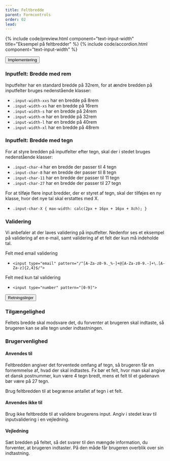 ```yaml
---
title: Feltbredde
parent: Formcontrols
order: 02
lead: 
---
```


{% include code/preview.html component="text-input-width" title="Eksempel på feltbredder" %}
{% include code/accordion.html component="text-input-width" %}
<div class="accordion accordion-bordered accordion-docs">
  <button class="button-unstyled accordion-button"
      aria-expanded="false" aria-controls="text-input-width">
    Implementering
  </button>
  <div id="text-input-width" aria-hidden="true" class="accordion-content">
        <section>
            <h3 class="h4">Inputfelt: Bredde med rem</h3>   
            <p>Inputfelter har en standard bredde på 32rem, for at ændre bredden på inputfelter bruges nedenstående klasser:</p>
            <ul>
              <li><code>.input-width-xxs</code> har en bredde på 8rem</li>
              <li><code>.input-width-xs</code> har en bredde på 16rem</li>
              <li><code>.input-width-s</code> har en bredde på 24rem</li>
              <li><code>.input-width-m</code> har en bredde på 32rem</li>
              <li><code>.input-width-l</code> har en bredde på 40rem</li>
              <li><code>.input-width-xl</code> har en bredde på 48rem</li>
            </ul>
            <h3 class="h4">Inputfelt: Bredde med tegn</h3>
            <p>For at styre bredden på inputfelter efter tegn, skal der i stedet bruges nedenstående klasser:</p>
            <ul>
              <li><code>.input-char-4</code> har en bredde der passer til 4 tegn</li>
              <li><code>.input-char-8</code> har en bredde der passer til 8 tegn</li>
              <li><code>.input-char-11</code> har en bredde der passer til 11 tegn</li>
              <li><code>.input-char-27</code> har en bredde der passer til 27 tegn</li>
            </ul>
              <p>For at tilføje flere input bredder, der er styret af tegn, skal der tilføjes en ny klasse, hvor det nye tal skal erstattes med X.</p>
              <ul>
                <li><code>.input-char-X { max-width: calc(2px + 16px + 16px + Xch); }</code></li>
              </ul>
            <h3 class="h4">Validering</h3>
            <p>Vi anbefaler at der laves validering på inputfelter. Nedenfor ses et eksempel på validering af en e-mail, samt validering af et felt der kun må indeholde tal.</p>
            <p class="h5">Felt med email validering</p>
            <ul>
              <li><code>&lt;input type="email" pattern="/^[A-Za-z0-9._%-]+@[A-Za-z0-9.-]+\.[A-Za-z]{2,4}$/"&gt;</code></li>
            </ul>
            <p class="h5">Felt med kun tal validering</p>
            <ul>
              <li><code>&lt;input type="number" pattern="[0-9]"&gt;</code></li>
            </ul>
        </section>
  </div>
</div>

<div class="accordion accordion-bordered accordion-docs">
  <button class="button-unstyled accordion-button"
      aria-expanded="true" aria-controls="text-input-width-docs">
    Retningslinjer
  </button>
  <div id="text-input-width-docs" aria-hidden="false" class="accordion-content">
      <section>
          <h3 class="h4">Tilgængelighed</h3>
          <p>Feltets bredde skal modsvare det, du forventer at brugeren  skal indtaste, så brugeren kan se alle tegn under indtastningen.</p>
      </section>
      <section>
          <h3 class="h4">Brugervenlighed</h3>
          <h4 class="h5">Anvendes til</h4>
          <p>Feltbredden angiver det forventede omfang af tegn, så brugeren får en fornemmelse af, hvad der skal indtastes. Fx bør et felt, hvor man skal angive et dansk postnummer, kun være 4 tegn bredt, mens et felt til et gadenavn bør være på 27 tegn.</p>
          <p>Brug feltbredden til at begrænse antallet af tegn i et felt.</p>
          <h4 class="h5">Anvendes ikke til</h4>
          <p>Brug ikke feltbredde til at validere brugerens input. Angiv i stedet krav til inputvalidering i en vejledning.</p>
          <h4 class="h5">Vejledning</h4>
          <p>Sæt bredden på feltet, så det svarer til den mængde information, du forventer, at brugeren indtaster. På den måde får brugeren overblik over sin indtastning.</p>
      </section>
  </div>
</div>
